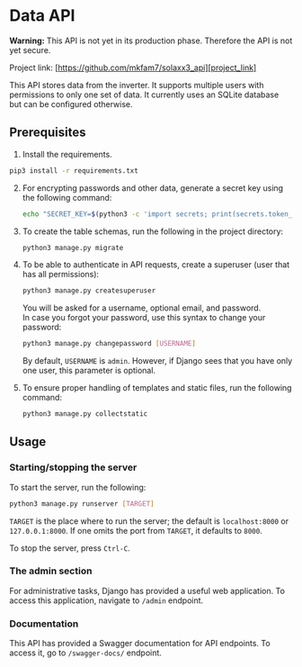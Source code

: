 # Data API

**Warning:** This API is not yet in its production phase. Therefore the API is not yet secure.

Project link: [https://github.com/mkfam7/solaxx3_api][project_link]

[project_link]: https://github.com/mkfam7/solaxx3_api


This API stores data from the inverter. It supports multiple users with permissions to only one set of data. It currently uses an SQLite database but can be configured otherwise.

## Prerequisites

1. Install the requirements.

```bash
pip3 install -r requirements.txt
```

2. For encrypting passwords and other data, generate a secret key using the following command:
    ```bash
    echo "SECRET_KEY=$(python3 -c 'import secrets; print(secrets.token_urlsafe())')" > .env
    ```

3. To create the table schemas, run the following in the project directory:

    ```bash
    python3 manage.py migrate
    ```

4. To be able to authenticate in API requests, create a superuser (user that has all permissions):

    ```bash
    python3 manage.py createsuperuser
    ```

    You will be asked for a username, optional email, and password.  
    In case you forgot your password, use this syntax to change your password:

    ```bash
    python3 manage.py changepassword [USERNAME]
    ```

    By default, `USERNAME` is `admin`. However, if Django sees that you have only one user, this parameter is optional.

5. To ensure proper handling of templates and static files, run the following command:

   ```bash
   python3 manage.py collectstatic
   ```

## Usage

### Starting/stopping the server

To start the server, run the following:

```bash
python3 manage.py runserver [TARGET]
```

`TARGET` is the place where to run the server; the default is `localhost:8000` or `127.0.0.1:8000`. If one omits the port from `TARGET`, it defaults to `8000`.

To stop the server, press `Ctrl-C`.

### The admin section

For administrative tasks, Django has provided a useful web application. To access this application, navigate to `/admin` endpoint.

### Documentation

This API has provided a Swagger documentation for API endpoints. To access it, go to `/swagger-docs/` endpoint.
